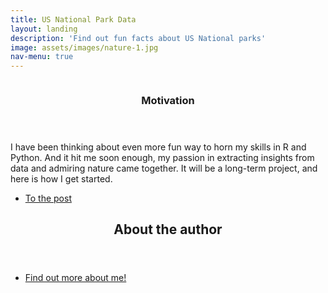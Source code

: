 ```yaml
---
title: US National Park Data
layout: landing
description: 'Find out fun facts about US National parks'
image: assets/images/nature-1.jpg
nav-menu: true
---
```


<!-- Main -->
<div id="main">

<!-- One
<section id="one">
	<div class="inner">
		<header class="major">
			<h2>Sed amet aliquam</h2>
		</header>
		<p>Nullam et orci eu lorem consequat tincidunt vivamus et sagittis magna sed nunc rhoncus condimentum sem. In efficitur ligula tate urna. Maecenas massa vel lacinia pellentesque lorem ipsum dolor. Nullam et orci eu lorem consequat tincidunt. Vivamus et sagittis libero. Nullam et orci eu lorem consequat tincidunt vivamus et sagittis magna sed nunc rhoncus condimentum sem. In efficitur ligula tate urna.</p>
	</div>
</section> -->

<!-- Two -->
<section id="two" class="spotlights">
	<section>
		<a href="generic.html" class="image">
			<img src="{% link assets/images/bigbend-1.jpg %}" alt="" data-position="center center" />
		</a>
		<div class="content">
			<div class="inner">
				<header class="major">
					<h3>Motivation</h3>
				</header>
				<p>I have been thinking about even more fun way to horn my skills in R and Python. And it hit me soon enough, my passion in extracting insights from data and admiring nature came together. It will be a long-term project, and here is how I get started.</p>
				<ul class="actions">
					<li><a href="2020-10-11-uspark_01.html" class="button">To the post</a></li>
				</ul>
			</div>
		</div>
	</section>
	
	
</section>

<!-- Three -->
<section id="three">
	<div class="inner">
		<header class="major">
			<h2>About the author</h2>
		</header>
		<p> </p>
		<ul class="actions">
			<li><a href="01_about.html" class="button">Find out more about me!</a></li>
		</ul>
	</div>
</section>


